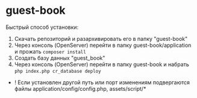 # guest-book

Быстрый способ установки:
1. Скачать репозиторий и разархивировать его в папку "guest-book"
2. Через консоль (OpenServer) перейти в папку guest-book/application и прожать ``` composer install ```
3. Создать базу данных "guest_book"
4. Через консоль (OpenServer) перейти в папку guest-book и набрать ``` php index.php cr_database deploy ```
* ! Если установлен другой путь или порт изменениям подвергаются файлы application/config/config.php, assets/script/*
